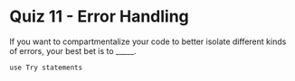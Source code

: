 # Quiz 11 - Error Handling

If you want to compartmentalize your code to better isolate different kinds of errors, your best bet is to _____.

    use Try statements

